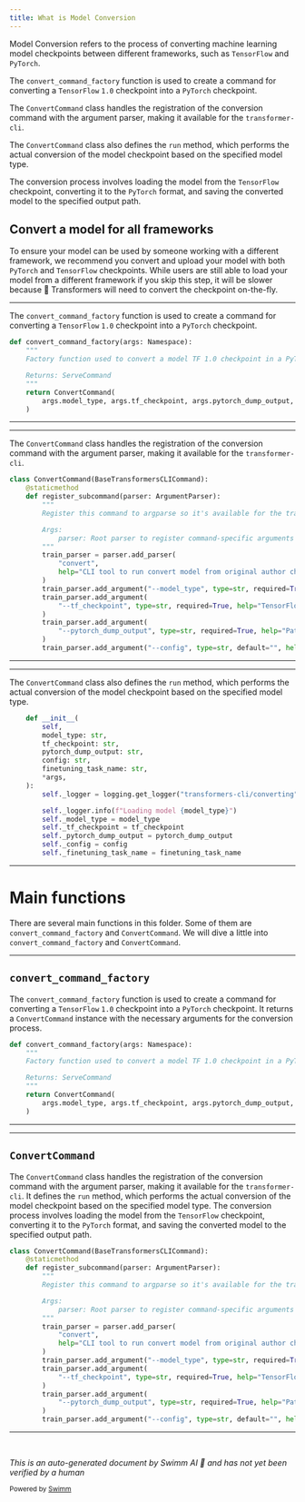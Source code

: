 ```yaml
---
title: What is Model Conversion
---
```

Model Conversion refers to the process of converting machine learning model checkpoints between different frameworks, such as <SwmToken path="src/transformers/commands/convert.py" pos="53:20:20" line-data="            &quot;--tf_checkpoint&quot;, type=str, required=True, help=&quot;TensorFlow checkpoint path or folder.&quot;">`TensorFlow`</SwmToken> and <SwmToken path="src/transformers/commands/convert.py" pos="23:27:27" line-data="    Factory function used to convert a model TF 1.0 checkpoint in a PyTorch checkpoint.">`PyTorch`</SwmToken>.

The <SwmToken path="src/transformers/commands/convert.py" pos="21:2:2" line-data="def convert_command_factory(args: Namespace):">`convert_command_factory`</SwmToken> function is used to create a command for converting a <SwmToken path="src/transformers/commands/convert.py" pos="53:20:20" line-data="            &quot;--tf_checkpoint&quot;, type=str, required=True, help=&quot;TensorFlow checkpoint path or folder.&quot;">`TensorFlow`</SwmToken> <SwmToken path="src/transformers/commands/convert.py" pos="23:17:19" line-data="    Factory function used to convert a model TF 1.0 checkpoint in a PyTorch checkpoint.">`1.0`</SwmToken> checkpoint into a <SwmToken path="src/transformers/commands/convert.py" pos="23:27:27" line-data="    Factory function used to convert a model TF 1.0 checkpoint in a PyTorch checkpoint.">`PyTorch`</SwmToken> checkpoint.

The <SwmToken path="src/transformers/commands/convert.py" pos="27:3:3" line-data="    return ConvertCommand(">`ConvertCommand`</SwmToken> class handles the registration of the conversion command with the argument parser, making it available for the <SwmToken path="src/transformers/commands/convert.py" pos="42:23:25" line-data="        Register this command to argparse so it&#39;s available for the transformer-cli">`transformer-cli`</SwmToken>.

The <SwmToken path="src/transformers/commands/convert.py" pos="27:3:3" line-data="    return ConvertCommand(">`ConvertCommand`</SwmToken> class also defines the <SwmToken path="src/transformers/commands/convert.py" pos="49:10:10" line-data="            help=&quot;CLI tool to run convert model from original author checkpoints to Transformers PyTorch checkpoints.&quot;,">`run`</SwmToken> method, which performs the actual conversion of the model checkpoint based on the specified model type.

The conversion process involves loading the model from the <SwmToken path="src/transformers/commands/convert.py" pos="53:20:20" line-data="            &quot;--tf_checkpoint&quot;, type=str, required=True, help=&quot;TensorFlow checkpoint path or folder.&quot;">`TensorFlow`</SwmToken> checkpoint, converting it to the <SwmToken path="src/transformers/commands/convert.py" pos="23:27:27" line-data="    Factory function used to convert a model TF 1.0 checkpoint in a PyTorch checkpoint.">`PyTorch`</SwmToken> format, and saving the converted model to the specified output path.

## Convert a model for all frameworks

To ensure your model can be used by someone working with a different framework, we recommend you convert and upload your model with both <SwmToken path="src/transformers/commands/convert.py" pos="23:27:27" line-data="    Factory function used to convert a model TF 1.0 checkpoint in a PyTorch checkpoint.">`PyTorch`</SwmToken> and <SwmToken path="src/transformers/commands/convert.py" pos="53:20:20" line-data="            &quot;--tf_checkpoint&quot;, type=str, required=True, help=&quot;TensorFlow checkpoint path or folder.&quot;">`TensorFlow`</SwmToken> checkpoints. While users are still able to load your model from a different framework if you skip this step, it will be slower because 🤗 Transformers will need to convert the checkpoint on-the-fly.

<SwmSnippet path="/src/transformers/commands/convert.py" line="21">

---

The <SwmToken path="src/transformers/commands/convert.py" pos="21:2:2" line-data="def convert_command_factory(args: Namespace):">`convert_command_factory`</SwmToken> function is used to create a command for converting a <SwmToken path="src/transformers/commands/convert.py" pos="53:20:20" line-data="            &quot;--tf_checkpoint&quot;, type=str, required=True, help=&quot;TensorFlow checkpoint path or folder.&quot;">`TensorFlow`</SwmToken> <SwmToken path="src/transformers/commands/convert.py" pos="23:17:19" line-data="    Factory function used to convert a model TF 1.0 checkpoint in a PyTorch checkpoint.">`1.0`</SwmToken> checkpoint into a <SwmToken path="src/transformers/commands/convert.py" pos="23:27:27" line-data="    Factory function used to convert a model TF 1.0 checkpoint in a PyTorch checkpoint.">`PyTorch`</SwmToken> checkpoint.

```python
def convert_command_factory(args: Namespace):
    """
    Factory function used to convert a model TF 1.0 checkpoint in a PyTorch checkpoint.

    Returns: ServeCommand
    """
    return ConvertCommand(
        args.model_type, args.tf_checkpoint, args.pytorch_dump_output, args.config, args.finetuning_task_name
    )
```

---

</SwmSnippet>

<SwmSnippet path="/src/transformers/commands/convert.py" line="38">

---

The <SwmToken path="src/transformers/commands/convert.py" pos="38:2:2" line-data="class ConvertCommand(BaseTransformersCLICommand):">`ConvertCommand`</SwmToken> class handles the registration of the conversion command with the argument parser, making it available for the <SwmToken path="src/transformers/commands/convert.py" pos="42:23:25" line-data="        Register this command to argparse so it&#39;s available for the transformer-cli">`transformer-cli`</SwmToken>.

```python
class ConvertCommand(BaseTransformersCLICommand):
    @staticmethod
    def register_subcommand(parser: ArgumentParser):
        """
        Register this command to argparse so it's available for the transformer-cli

        Args:
            parser: Root parser to register command-specific arguments
        """
        train_parser = parser.add_parser(
            "convert",
            help="CLI tool to run convert model from original author checkpoints to Transformers PyTorch checkpoints.",
        )
        train_parser.add_argument("--model_type", type=str, required=True, help="Model's type.")
        train_parser.add_argument(
            "--tf_checkpoint", type=str, required=True, help="TensorFlow checkpoint path or folder."
        )
        train_parser.add_argument(
            "--pytorch_dump_output", type=str, required=True, help="Path to the PyTorch saved model output."
        )
        train_parser.add_argument("--config", type=str, default="", help="Configuration file path or folder.")
```

---

</SwmSnippet>

<SwmSnippet path="/src/transformers/commands/convert.py" line="67">

---

The <SwmToken path="src/transformers/commands/convert.py" pos="27:3:3" line-data="    return ConvertCommand(">`ConvertCommand`</SwmToken> class also defines the <SwmToken path="src/transformers/commands/convert.py" pos="49:10:10" line-data="            help=&quot;CLI tool to run convert model from original author checkpoints to Transformers PyTorch checkpoints.&quot;,">`run`</SwmToken> method, which performs the actual conversion of the model checkpoint based on the specified model type.

```python
    def __init__(
        self,
        model_type: str,
        tf_checkpoint: str,
        pytorch_dump_output: str,
        config: str,
        finetuning_task_name: str,
        *args,
    ):
        self._logger = logging.get_logger("transformers-cli/converting")

        self._logger.info(f"Loading model {model_type}")
        self._model_type = model_type
        self._tf_checkpoint = tf_checkpoint
        self._pytorch_dump_output = pytorch_dump_output
        self._config = config
        self._finetuning_task_name = finetuning_task_name

```

---

</SwmSnippet>

# Main functions

There are several main functions in this folder. Some of them are <SwmToken path="src/transformers/commands/convert.py" pos="21:2:2" line-data="def convert_command_factory(args: Namespace):">`convert_command_factory`</SwmToken> and <SwmToken path="src/transformers/commands/convert.py" pos="27:3:3" line-data="    return ConvertCommand(">`ConvertCommand`</SwmToken>. We will dive a little into <SwmToken path="src/transformers/commands/convert.py" pos="21:2:2" line-data="def convert_command_factory(args: Namespace):">`convert_command_factory`</SwmToken> and <SwmToken path="src/transformers/commands/convert.py" pos="27:3:3" line-data="    return ConvertCommand(">`ConvertCommand`</SwmToken>.

<SwmSnippet path="/src/transformers/commands/convert.py" line="21">

---

## <SwmToken path="src/transformers/commands/convert.py" pos="21:2:2" line-data="def convert_command_factory(args: Namespace):">`convert_command_factory`</SwmToken>

The <SwmToken path="src/transformers/commands/convert.py" pos="21:2:2" line-data="def convert_command_factory(args: Namespace):">`convert_command_factory`</SwmToken> function is used to create a command for converting a <SwmToken path="src/transformers/commands/convert.py" pos="53:20:20" line-data="            &quot;--tf_checkpoint&quot;, type=str, required=True, help=&quot;TensorFlow checkpoint path or folder.&quot;">`TensorFlow`</SwmToken> <SwmToken path="src/transformers/commands/convert.py" pos="23:17:19" line-data="    Factory function used to convert a model TF 1.0 checkpoint in a PyTorch checkpoint.">`1.0`</SwmToken> checkpoint into a <SwmToken path="src/transformers/commands/convert.py" pos="23:27:27" line-data="    Factory function used to convert a model TF 1.0 checkpoint in a PyTorch checkpoint.">`PyTorch`</SwmToken> checkpoint. It returns a <SwmToken path="src/transformers/commands/convert.py" pos="27:3:3" line-data="    return ConvertCommand(">`ConvertCommand`</SwmToken> instance with the necessary arguments for the conversion process.

```python
def convert_command_factory(args: Namespace):
    """
    Factory function used to convert a model TF 1.0 checkpoint in a PyTorch checkpoint.

    Returns: ServeCommand
    """
    return ConvertCommand(
        args.model_type, args.tf_checkpoint, args.pytorch_dump_output, args.config, args.finetuning_task_name
    )
```

---

</SwmSnippet>

<SwmSnippet path="/src/transformers/commands/convert.py" line="38">

---

## <SwmToken path="src/transformers/commands/convert.py" pos="38:2:2" line-data="class ConvertCommand(BaseTransformersCLICommand):">`ConvertCommand`</SwmToken>

The <SwmToken path="src/transformers/commands/convert.py" pos="38:2:2" line-data="class ConvertCommand(BaseTransformersCLICommand):">`ConvertCommand`</SwmToken> class handles the registration of the conversion command with the argument parser, making it available for the <SwmToken path="src/transformers/commands/convert.py" pos="42:23:25" line-data="        Register this command to argparse so it&#39;s available for the transformer-cli">`transformer-cli`</SwmToken>. It defines the <SwmToken path="src/transformers/commands/convert.py" pos="49:10:10" line-data="            help=&quot;CLI tool to run convert model from original author checkpoints to Transformers PyTorch checkpoints.&quot;,">`run`</SwmToken> method, which performs the actual conversion of the model checkpoint based on the specified model type. The conversion process involves loading the model from the <SwmToken path="src/transformers/commands/convert.py" pos="53:20:20" line-data="            &quot;--tf_checkpoint&quot;, type=str, required=True, help=&quot;TensorFlow checkpoint path or folder.&quot;">`TensorFlow`</SwmToken> checkpoint, converting it to the <SwmToken path="src/transformers/commands/convert.py" pos="49:28:28" line-data="            help=&quot;CLI tool to run convert model from original author checkpoints to Transformers PyTorch checkpoints.&quot;,">`PyTorch`</SwmToken> format, and saving the converted model to the specified output path.

```python
class ConvertCommand(BaseTransformersCLICommand):
    @staticmethod
    def register_subcommand(parser: ArgumentParser):
        """
        Register this command to argparse so it's available for the transformer-cli

        Args:
            parser: Root parser to register command-specific arguments
        """
        train_parser = parser.add_parser(
            "convert",
            help="CLI tool to run convert model from original author checkpoints to Transformers PyTorch checkpoints.",
        )
        train_parser.add_argument("--model_type", type=str, required=True, help="Model's type.")
        train_parser.add_argument(
            "--tf_checkpoint", type=str, required=True, help="TensorFlow checkpoint path or folder."
        )
        train_parser.add_argument(
            "--pytorch_dump_output", type=str, required=True, help="Path to the PyTorch saved model output."
        )
        train_parser.add_argument("--config", type=str, default="", help="Configuration file path or folder.")
```

---

</SwmSnippet>

&nbsp;

*This is an auto-generated document by Swimm AI 🌊 and has not yet been verified by a human*

<SwmMeta version="3.0.0" repo-id="Z2l0aHViJTNBJTNBdHJhbnNmb3JtZXJzJTNBJTNBc2h1anV1dQ==" repo-name="transformers" doc-type="overview"><sup>Powered by [Swimm](/)</sup></SwmMeta>
